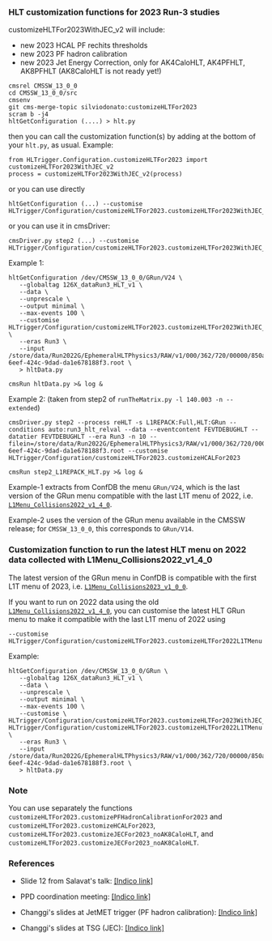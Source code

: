 ### HLT customization functions for 2023 Run-3 studies

customizeHLTFor2023WithJEC_v2 will include:
- new 2023 HCAL PF rechits thresholds
- new 2023 PF hadron calibration
- new 2023 Jet Energy Correction, only for AK4CaloHLT, AK4PFHLT, AK8PFHLT (AK8CaloHLT is not ready yet!)

```
cmsrel CMSSW_13_0_0
cd CMSSW_13_0_0/src
cmsenv
git cms-merge-topic silviodonato:customizeHLTFor2023
scram b -j4
hltGetConfiguration (....) > hlt.py 
```

then you can call the customization function(s) by adding at the bottom of your `hlt.py`, as usual. Example:

```
from HLTrigger.Configuration.customizeHLTFor2023 import customizeHLTFor2023WithJEC_v2
process = customizeHLTFor2023WithJEC_v2(process)
```

or you can use directly
```
hltGetConfiguration (...) --customise HLTrigger/Configuration/customizeHLTFor2023.customizeHLTFor2023WithJEC_v2
```

or you can use it in cmsDriver:
```
cmsDriver.py step2 (...) --customise HLTrigger/Configuration/customizeHLTFor2023.customizeHLTFor2023WithJEC_v2
```

Example 1:
```
hltGetConfiguration /dev/CMSSW_13_0_0/GRun/V24 \
   --globaltag 126X_dataRun3_HLT_v1 \
   --data \
   --unprescale \
   --output minimal \
   --max-events 100 \
   --customise HLTrigger/Configuration/customizeHLTFor2023.customizeHLTFor2023WithJEC_v2 \
   --eras Run3 \
   --input /store/data/Run2022G/EphemeralHLTPhysics3/RAW/v1/000/362/720/00000/850a6b3c-6eef-424c-9dad-da1e678188f3.root \
   > hltData.py
   
cmsRun hltData.py >& log &
```

Example 2: (taken from step2 of `runTheMatrix.py -l 140.003 -n --extended`)
```
cmsDriver.py step2 --process reHLT -s L1REPACK:Full,HLT:GRun --conditions auto:run3_hlt_relval --data --eventcontent FEVTDEBUGHLT --datatier FEVTDEBUGHLT --era Run3 -n 10 --filein=/store/data/Run2022G/EphemeralHLTPhysics3/RAW/v1/000/362/720/00000/850a6b3c-6eef-424c-9dad-da1e678188f3.root --customise HLTrigger/Configuration/customizeHLTFor2023.customizeHCALFor2023

cmsRun step2_L1REPACK_HLT.py >& log &
```

Example-1 extracts from ConfDB the menu `GRun/V24`, which is the last version of the GRun menu compatible with the last L1T menu of 2022, i.e. [`L1Menu_Collisions2022_v1_4_0`](https://htmlpreview.github.io/?https://github.com/cms-l1-dpg/L1MenuRun3/blob/57fcce7ecf26366084813755f769f47be58bbf5f/development/L1Menu_Collisions2022_v1_4_0/L1Menu_Collisions2022_v1_4_0.html).

Example-2 uses the version of the GRun menu available in the CMSSW release; for `CMSSW_13_0_0`, this corresponds to `GRun/V14`.

### Customization function to run the latest HLT menu on 2022 data collected with L1Menu_Collisions2022_v1_4_0

The latest version of the GRun menu in ConfDB is compatible with the first L1T menu of 2023, i.e. [`L1Menu_Collisions2023_v1_0_0`](https://htmlpreview.github.io/?https://github.com/cms-l1-dpg/L1MenuRun3/blob/57fcce7ecf26366084813755f769f47be58bbf5f/development/L1Menu_Collisions2023_v1_0_0/L1Menu_Collisions2023_v1_0_0.html).

If you want to run on 2022 data using the old [`L1Menu_Collisions2022_v1_4_0`](https://htmlpreview.github.io/?https://github.com/cms-l1-dpg/L1MenuRun3/blob/57fcce7ecf26366084813755f769f47be58bbf5f/development/L1Menu_Collisions2022_v1_4_0/L1Menu_Collisions2022_v1_4_0.html), you can customise the latest HLT GRun menu to make it compatible with the last L1T menu of 2022 using
```
--customise HLTrigger/Configuration/customizeHLTFor2023.customizeHLTFor2022L1TMenu
```
Example:
```
hltGetConfiguration /dev/CMSSW_13_0_0/GRun \
   --globaltag 126X_dataRun3_HLT_v1 \
   --data \
   --unprescale \
   --output minimal \
   --max-events 100 \
   --customise \
HLTrigger/Configuration/customizeHLTFor2023.customizeHLTFor2023WithJEC_v2,\
HLTrigger/Configuration/customizeHLTFor2023.customizeHLTFor2022L1TMenu \
   --eras Run3 \
   --input /store/data/Run2022G/EphemeralHLTPhysics3/RAW/v1/000/362/720/00000/850a6b3c-6eef-424c-9dad-da1e678188f3.root \
   > hltData.py
```

### Note

You can use separately the functions `customizeHLTFor2023.customizePFHadronCalibrationFor2023` and `customizeHLTFor2023.customizeHCALFor2023`, `customizeHLTFor2023.customizeJECFor2023_noAK8CaloHLT`, and `customizeHLTFor2023.customizeJECFor2023_noAK8CaloHLT`.

### References

 - Slide 12 from Salavat's talk: [[Indico link]](https://indico.cern.ch/event/1237252/contributions/5204534)

 - PPD coordination meeting: [[Indico link]](https://indico.cern.ch/event/1251668)

 - Changgi's slides at JetMET trigger (PF hadron calibration): [[Indico link]](https://indico.cern.ch/event/1258851/)

 - Changgi's slides at TSG (JEC): [[Indico link]](https://indico.cern.ch/event/1265018/#36-new-hlt-jec)
